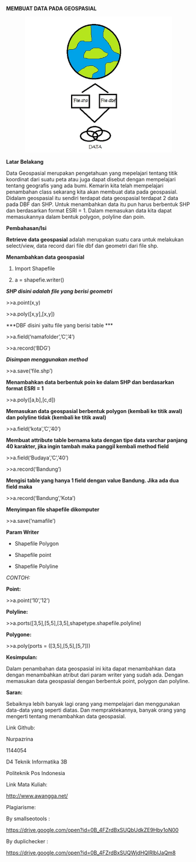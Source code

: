 **MEMBUAT DATA PADA GEOSPASIAL**

<p align="center">
  <img src ="../../img/Pertemuan 5.jpg" width="400px">
</p>

**Latar Belakang**

Data Geospasial merupakan pengetahuan yang mepelajari tentang titik koordinat dari suatu peta atau juga dapat disebut dengan mempelajari tentang geografis yang ada bumi. Kemarin kita telah mempelajari penambahan class sekarang kita akan membuat data pada geospasial. Didalam geospasial itu sendiri terdapat data geospasial terdapat 2 data pada DBF dan SHP. Untuk menambahkan data itu pun harus berbentuk SHP dan berdasarkan format ESRI = 1. Dalam memasukan data kita dapat memasukannya dalam bentuk polygon, polyline dan poin.

**Pembahasan/Isi**

**Retrieve data geospasial** adalah merupakan suatu cara untuk melakukan select/view, data record dari file dbf dan geometri dari file shp.

**Menambahkan data geospasial**

1.  Import Shapefile

2.  a = shapefie.writer()

***SHP disini adalah file yang berisi geometri***

&gt;&gt;a.point(x,y)

&gt;&gt;a.poly(\[x,y\],\[x,y\])

***DBF disini yaitu file yang berisi table ***

&gt;&gt;a.field(‘namafolder’,’C’,’4’)

&gt;&gt;a.record(‘BDG’)

***Disimpan menggunakan method***

&gt;&gt;a.save(‘file.shp’)

**Menambahkan data berbentuk poin ke dalam SHP dan berdasarkan format ESRI = 1**

&gt;&gt;a.poly(\[a,b\],\[c,d\])

**Memasukan data geospasial berbentuk polygon (kembali ke titik awal) dan polyline tidak (kembali ke titik awal)**

&gt;&gt;a.field(‘kota’,’C’,’40’)

**Membuat attribute table bernama kata dengan tipe data varchar panjang 40 karakter, jika ingin tambah maka panggil kembali method field**

&gt;&gt;a.field(‘Budaya’,’C’,’40’)

&gt;&gt;a.record(‘Bandung’)

**Mengisi table yang hanya 1 field dengan value Bandung. Jika ada dua field maka**

&gt;&gt;a.record(‘Bandung’,’Kota’)

**Menyimpan file shapefile dikomputer**

&gt;&gt;a.save(‘namafile’)

**Param Writer**

-   Shapefile Polygon

-   Shapefile point

-   Shapefile Polyline

*CONTOH:*

**Point:**

&gt;&gt;a.point(‘10’,’12’)

**Polyline:**

&gt;&gt;a.ports(\[3,5\],\[5,5\],\[3,5\],shapetype.shapefile.polyline)

**Polygone:**

&gt;&gt;a.poly(ports = (\[3,5\],\[5,5\],\[5,7\]))

**Kesimpulan:**

Dalam penambahan data geospasial ini kita dapat menambahkan data dengan menambahkan atribut dari param writer yang sudah ada. Dengan memasukan data geospasial dengan berbentuk point, polygon dan polyline.

**Saran:**

Sebaiknya lebih banyak lagi orang yang mempelajari dan menggunakan data-data yang seperti diatas. Dan mempraktekannya, banyak orang yang mengerti tentang menambahkan data geospasial.

Link Github:

Nurpazrina

1144054

D4 Teknik Informatika 3B

Politeknik Pos Indonesia

Link Mata Kuliah:

<http://www.awangga.net/>

Plagiarisme:

By smallseotools :

<https://drive.google.com/open?id=0B_4FZrdBxSUQbUdkZE9Hby1oN00>

By duplichecker :

<https://drive.google.com/open?id=0B_4FZrdBxSUQWjdHQlRlblJaQm8>

